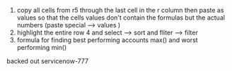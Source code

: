 1. copy all cells from r5 through the last cell in the r column then paste as values so that the cells values don't contain the formulas but the actual numbers (paste special --> values )
2. highlight the entire row 4 and select --> sort and fliter --> filter 
3. formula for finding best performing accounts max() and worst performing min()

backed out servicenow-777

